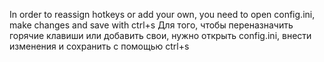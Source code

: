 In order to reassign hotkeys or add your own, you need to open config.ini, make changes and save with ctrl+s
Для того, чтобы переназначить горячие клавиши или добавить свои, нужно открыть config.ini, внести изменения и сохранить с помощью ctrl+s

